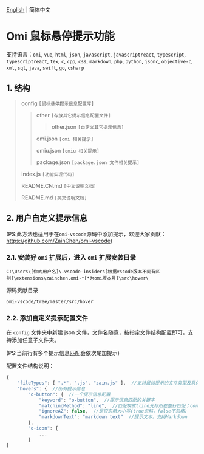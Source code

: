 [English](https://github.com/ZainChen/omi-vscode/blob/master/src/hover/README.md) | 简体中文

# Omi 鼠标悬停提示功能

支持语言：`omi`, `vue`, `html`, `json`, `javascript`, `javascriptreact`, `typescript`, `typescriptreact`, `tex`, `c`, `cpp`, `css`, `markdown`, `php`, `python`, `jsonc`, `objective-c`, `xml`, `sql`, `java`, `swift`, `go`, `csharp`

## 1. 结构

>config `[鼠标悬停提示信息配置库]`
>
>>other `[存放其它提示信息配置文件]`
>>>
>>>other.json `[自定义其它提示信息]`
>>
>>omi.json `[omi 相关提示]`
>>
>>omiu.json `[omiu 相关提示]`
>>
>>package.json `[package.json 文件相关提示]`
>>
>
>index.js `[功能实现代码]`
>
>README.CN.md `[中文说明文档]`
>
>README.md `[英文说明文档]`

## 2. 用户自定义提示信息

(PS:此方法也适用于在`omi-vscode`源码中添加提示，欢迎大家贡献：https://github.com/ZainChen/omi-vscode)

### 2.1. 安装好 `omi` 扩展后，进入 `omi` 扩展安装目录

```
C:\Users\[你的用户名]\.vscode-insiders[根据vscode版本不同有区别]\extensions\zainchen.omi-*[*为omi版本号]\src\hover\
```

源码贡献目录

```
omi-vscode/tree/master/src/hover
```

### 2.2. 添加自定义提示配置文件

在 `config` 文件夹中新建 json 文件，文件名随意，按指定文件结构配置即可，支持添加任意子文件夹。

(PS:当前行有多个提示信息匹配会依次尾加提示)

配置文件结构说明：

```js
{
    "fileTypes": [ ".*", ".js", "zain.js" ],  //支持鼠标提示的文件类型及具体文件，'.*'为任意类型，'.js'为指定后缀名，'zain.js'为指定文件
    "hovers": {  //所有提示信息
        "o-button": {  //一个提示信息配置
            "keyword": "o-button",  //提示信息匹配的关键字
            "matchingMethod": "line",  //匹配模式(line光标所在整行匹配；continuous光标所在不含空格的连续字符串匹配)
            "ignoreAZ": false,  //是否忽略大小写(true忽略，false不忽略)
            "markdownText": "markdown text"  //提示文本，支持Markdown
        },
        "o-icon": {
            ...
        }
}
```